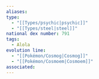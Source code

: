 ```yaml
---
aliases: 
type:
  - "[[Types/psychic|psychic]]"
  - "[[Types/steel|steel]]"
national dex number: 791
tags:
  - Alola
evolution line:
  - "[[Pokémon/Cosmog|Cosmog]]"
  - "[[Pokémon/Cosmoem|Cosmoem]]"
associated: 
---
```

